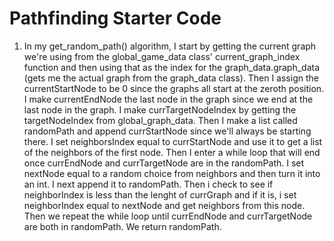 # Pathfinding Starter Code
1. In my get_random_path() algorithm, I start by getting the current graph we're using from the global_game_data class' current_graph_index function and then using that as the index for the graph_data.graph_data (gets me the actual graph from the graph_data class). Then I assign the currentStartNode to be 0 since the graphs all start at the zeroth position. I make currentEndNode the last node in the graph since we end at the last node in the graph. I make currTargetNodeIndex by getting the targetNodeIndex from global_graph_data. Then I make a list called randomPath and append currStartNode since we'll always be starting there. I set neighborsIndex equal to currStartNode and use it to get a list of the neighbors of the first node. Then I enter a while loop that will end once currEndNode and currTargetNode are in the randomPath. I set nextNode equal to a random choice from neighbors and then turn it into an int. I next append it to randomPath. Then i check to see if neighborIndex is less than the lenght of currGraph and if it is, i set neighborIndex equal to nextNode and get neighbors from this node. Then we repeat the while loop until currEndNode and currTargetNode are both in randomPath. We return randomPath.